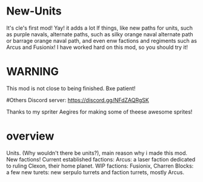 # New-Units
It's cle's first mod! Yay! it adds a lot lf things, like new paths for units, such as purple navals, alternate paths, such as silky orange naval alternate path or barrage orange naval path, and even enw factions and regiments such as Arcus and Fusionix! I have worked hard on this mod, so you should try it!
# WARNING
This mod is not close to being finished. Bxe patient!

#Others
Discord server: https://discord.gg/NFdZAQRgSK

Thanks to my spriter Aegires for making some of theese awesome sprites!
# overview
Units. (Why wouldn't there be units?), main reason why i made this mod.
New factions!
Current established factions: Arcus: a laser faction dedicated to ruling Clexon, their home planet.
WIP factions: Fusionix, Charren
Blocks: a few
new turets: new serpulo turrets and faction turrets, mostly Arcus.


